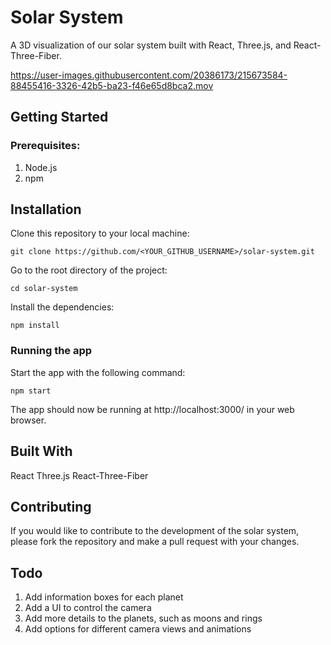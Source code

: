 # Solar System

A 3D visualization of our solar system built with React, Three.js, and React-Three-Fiber.


https://user-images.githubusercontent.com/20386173/215673584-88455416-3326-42b5-ba23-f46e65d8bca2.mov


## Getting Started

### Prerequisites:

1. Node.js
2. npm

## Installation
Clone this repository to your local machine:

`git clone https://github.com/<YOUR_GITHUB_USERNAME>/solar-system.git`

Go to the root directory of the project:

`cd solar-system`

Install the dependencies:

`npm install`

### Running the app
Start the app with the following command:

`npm start`

The app should now be running at http://localhost:3000/ in your web browser.

## Built With

React
Three.js
React-Three-Fiber

## Contributing

If you would like to contribute to the development of the solar system, please fork the repository and make a pull request with your changes.

## Todo

1. Add information boxes for each planet
2. Add a UI to control the camera
3. Add more details to the planets, such as moons and rings
4. Add options for different camera views and animations
